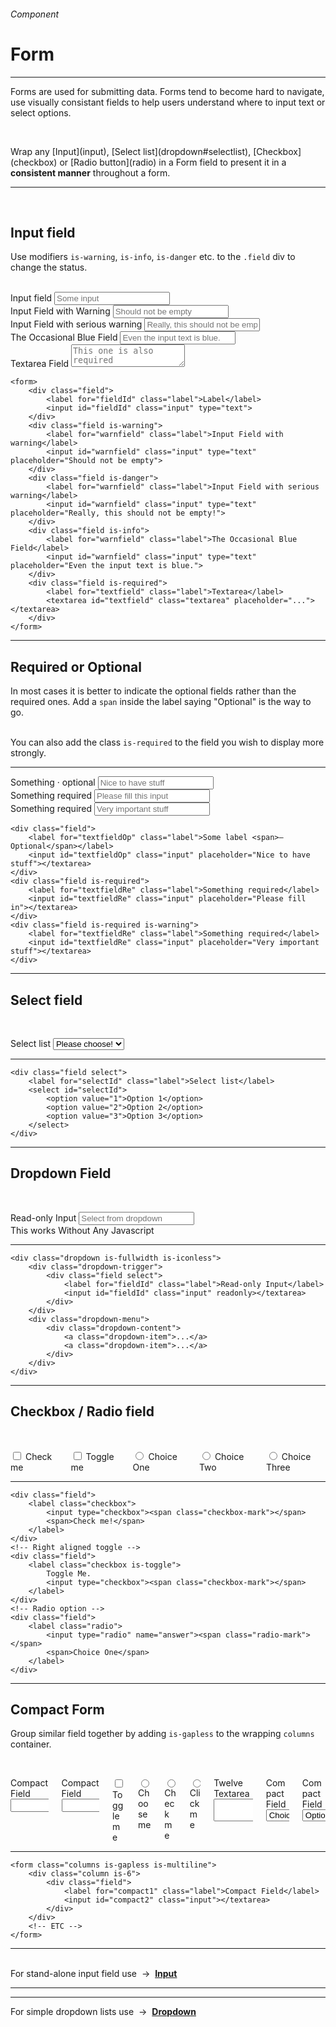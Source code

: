 <h6 class="is-uppercase has-text-grey has-text-weight-medium is-size-6 is-size-7-mobile">Component</h6>
<h1 class="title"><span class="is-size-2-mobile">Form</span></h1>
<hr class="is-visible is-size-3">
<p class="is-size-4 has-text-dark">
    <span class="has-text-weight-semibold">Forms</span> are used for submitting data. Forms tend to become hard to navigate, use visually consistant fields to help users understand where to input text or select options.
</p><br>
<p class="is-size-4 has-text-dark">Wrap any [Input](input), [Select list](dropdown#selectlist), [Checkbox](checkbox) or [Radio button](radio) in a Form field to present it in a <strong>consistent manner</strong> throughout a form.</p>
<hr class="is-visible is-size-3"><br>

<h2 class="title"><span class="is-size-smaller">Input field</span></h2>

Use modifiers `is-warning`, `is-info`, `is-danger` etc. to the `.field` div to change the status.

<br>

<form class="box is-raised is-large is-marginless is-radiusless-b" spellcheck="false" autocomplete="on" action="/action_page.php" method="get">
    <div class="field">
        <label for="email" class="label">Input field</label>
        <input id="email" name="email" class="input" type="text" placeholder="Some input">
    </div>
    <div class="field is-warning">
        <label for="warnfield" class="label">Input Field with Warning</label>
        <input id="warnfield" class="input" type="text" placeholder="Should not be empty">
    </div>
    <div class="field is-danger">
        <label for="dangerfield" class="label">Input Field with serious warning</label>
        <input id="dangerfield" class="input" type="text" placeholder="Really, this should not be empty!">
    </div>
    <div class="field is-info">
        <label for="infofield" class="label">The Occasional Blue Field</label>
        <input id="infofield" class="input" type="text" placeholder="Even the input text is blue.">
    </div>
    <div class="field is-required">
        <label for="textfield" class="label">Textarea Field</label>
        <textarea id="textfield" rows="2" class="textarea" placeholder="This one is also required"></textarea>
    </div>
</form>

    <form>
        <div class="field">
            <label for="fieldId" class="label">Label</label>
            <input id="fieldId" class="input" type="text">
        </div>
        <div class="field is-warning">
            <label for="warnfield" class="label">Input Field with warning</label>
            <input id="warnfield" class="input" type="text" placeholder="Should not be empty">
        </div>
        <div class="field is-danger">
            <label for="warnfield" class="label">Input Field with serious warning</label>
            <input id="warnfield" class="input" type="text" placeholder="Really, this should not be empty!">
        </div>
        <div class="field is-info">
            <label for="warnfield" class="label">The Occasional Blue Field</label>
            <input id="warnfield" class="input" type="text" placeholder="Even the input text is blue.">
        </div>
        <div class="field is-required">
            <label for="textfield" class="label">Textarea</label>
            <textarea id="textfield" class="textarea" placeholder="..."></textarea>
        </div>
    </form>
<hr class="is-visible is-size-1">
<h2 class="title"><span class="is-size-smaller">Required or Optional</span></h2>

In most cases it is better to indicate the optional fields rather than the required ones. Add a `span` inside the label saying "Optional" is the way to go.

<br>You can also add the class `is-required` to the field you wish to display more strongly.

<hr>

<div class="box is-raised is-medium is-marginless is-radiusless-b">
    <form class="columns">
        <div class="column is-4">
            <div class="field">
                <label for="textfieldOp" class="label">Something <span>· optional</span></label>
                <input id="textfieldOp" class="input" placeholder="Nice to have stuff"></textarea>
            </div>
        </div>
        <div class="column is-4">
            <div class="field is-required">
                <label for="textfieldRe" class="label">Something required</label>
                <input id="textfieldRe" class="input" placeholder="Please fill this input"></textarea>
            </div>
        </div>
        <div class="column is-4">
            <div class="field is-required is-warning">
                <label for="textfieldRe" class="label">Something required</label>
                <input id="textfieldRe" class="input" placeholder="Very important stuff"></textarea>
            </div>
        </div>
    </form>
</div>

    <div class="field">
        <label for="textfieldOp" class="label">Some label <span>– Optional</span></label>
        <input id="textfieldOp" class="input" placeholder="Nice to have stuff"></textarea>
    </div>
    <div class="field is-required">
        <label for="textfieldRe" class="label">Something required</label>
        <input id="textfieldRe" class="input" placeholder="Please fill in"></textarea>
    </div>
    <div class="field is-required is-warning">
        <label for="textfieldRe" class="label">Something required</label>
        <input id="textfieldRe" class="input" placeholder="Very important stuff"></textarea>
    </div>
<hr class="is-visible is-size-1">

<h2 class="title"><span class="is-size-smaller">Select field</span></h2>

<br><form class="box is-raised is-radiusless-b is-large is-marginless">
    <div class="field select is-warning">
        <label for="selectId" class="label">Select list</label>
        <select id="selectId">
            <option value="1">Please choose!</option>
            <option value="2">System</option>
            <option value="3">Select</option>
            <option value="4">List</option>
        </select>
    </div>
</form>
<hr class="is-marginless is-visible">

    <div class="field select">
        <label for="selectId" class="label">Select list</label>
        <select id="selectId">
            <option value="1">Option 1</option>
            <option value="2">Option 2</option>
            <option value="3">Option 3</option>
        </select>
    </div>
<hr class="is-visible is-size-1">

<h2 class="title"><span class="is-size-smaller">Dropdown Field</span></h2>

<br><form class="box is-raised is-large is-marginless is-radiusless-b">
    <div class="dropdown is-hoverable is-fullwidth is-iconless">
        <div class="dropdown-trigger">
            <div class="field select">
                <label for="dropFieldIn" class="label">Read-only Input</label>
                <input id="dropFieldIn" class="input" readonly placeholder="Select from dropdown"></textarea>
            </div>
        </div>
        <div class="dropdown-menu">
            <div class="dropdown-content">
                <a class="dropdown-item">This works</a>
                <a class="dropdown-item">Without</a>
                <a class="dropdown-item">Any</a>
                <a class="dropdown-item">Javascript</a>
            </div>
        </div>
    </div>
</form>
<hr class="is-visible is-marginless">

    <div class="dropdown is-fullwidth is-iconless">
        <div class="dropdown-trigger">
            <div class="field select">
                <label for="fieldId" class="label">Read-only Input</label>
                <input id="fieldId" class="input" readonly></textarea>
            </div>
        </div>
        <div class="dropdown-menu">
            <div class="dropdown-content">
                <a class="dropdown-item">...</a>
                <a class="dropdown-item">...</a>
            </div>
        </div>
    </div>
<hr class="is-visible is-size-1">

<h2 class="title"><span class="is-size-smaller">Checkbox / Radio field</span></h2>

<br><form class="box is-raised is-large is-marginless is-radiusless-b">
    <div class="columns is-multiline is-small">
        <div class="column is-6">
            <div class="field">
                <label class="checkbox">
                    <input type="checkbox"><span class="checkbox-mark"></span>
                    <span>Check me</span>
                </label>
            </div>
        </div>
        <div class="column is-6">
            <div class="field">
                <label class="checkbox is-toggle is-right">
                    <input type="checkbox"><span class="checkbox-mark"></span>
                    <span>Toggle me</span>
                </label>
            </div>
        </div>
        <div class="column is-one-third">
            <div class="field">
                <label class="radio">
                    <input type="radio" name="answer"><span class="radio-mark"></span>
                    <span>Choice One</span>
                </label>
            </div>
        </div>
        <div class="column is-one-third">
            <div class="field">
                <label class="radio">
                    <input type="radio" name="answer"><span class="radio-mark"></span>
                    <span>Choice Two</span>
                </label>
            </div>
        </div>
        <div class="column is-one-third">
            <div class="field">
                <label class="radio">
                    <input type="radio" name="answer"><span class="radio-mark"></span>
                    <span>Choice Three</span>
                </label>
            </div>
        </div>
    </div>
</form>
<hr class="is-marginless is-visible">

    <div class="field">
        <label class="checkbox">
            <input type="checkbox"><span class="checkbox-mark"></span>
            <span>Check me!</span>
        </label>
    </div>
    <!-- Right aligned toggle -->
    <div class="field">
        <label class="checkbox is-toggle">
            Toggle Me.
            <input type="checkbox"><span class="checkbox-mark"></span>
        </label>
    </div>
    <!-- Radio option -->
    <div class="field">
        <label class="radio">
            <input type="radio" name="answer"><span class="radio-mark"></span>
            <span>Choice One</span>
        </label>
    </div>
<hr class="is-visible is-size-1">

<h2 class="title"><span class="is-size-smaller">Compact Form</span></h2>

Group similar field together by adding `is-gapless` to the wrapping `columns` container.

<br><form class="box is-raised is-large is-marginless is-radiusless-b">
    <div class="columns is-gapless is-multiline">
        <div class="column is-3">
            <div class="field">
                <label for="compact1" class="label">Compact Field</label>
                <input id="compact2" class="input   "></input>
            </div>
        </div>
        <div class="column is-9">
            <div class="field is-warning is-required">
                <label for="compact1" class="label">Compact Field</label>
                <input id="compact2" class="input"></input>
            </div>
        </div>
        <div class="column is-12">
            <div class="field">
                <label class="checkbox is-toggle is-right">
                    <input type="checkbox"><span class="checkbox-mark"></span>
                    <span>Toggle me</span>
                </label>
            </div>
        </div>
        <div class="column is-4">
            <div class="field">
                <label class="radio">
                    <input type="radio" name="compact-radio"><span class="radio-mark"></span>
                    <span>Choose me</span>
                </label>
            </div>
        </div>
        <div class="column is-4">
            <div class="field">
                <label class="radio">
                    <input type="radio" name="compact-radio"><span class="radio-mark"></span>
                    <span>Check me</span>
                </label>
            </div>
        </div>
        <div class="column is-4">
            <div class="field">
                <label class="radio">
                    <input type="radio" name="compact-radio"><span class="radio-mark"></span>
                    <span>Click me</span>
                </label>
            </div>
        </div>
        <div class="column is-12">
            <div class="field">
                <label for="compact1" class="label">Twelve Textarea</label>
                <textarea id="compact2" class="textarea" rows="2"></textarea>
            </div>
        </div>
        <div class="column is-6">
            <div class="field select">
                <label for="compact1" class="label">Compact Field</label>
                <select id="compact1">
                    <option value="1">Choice 1</option>
                    <option value="2">Choice 2</option>
                    <option value="3">Choice 3</option>
                </select>
            </div>
        </div>
        <div class="column is-6">
            <div class="field select">
                <label for="compact1" class="label">Compact Field</label>
                <select id="compact1">
                    <option value="1">Option A</option>
                    <option value="2">Option B</option>
                    <option value="3">Option C</option>
                </select>
            </div>
        </div>
    </div>
</form>
<hr class="is-marginless is-visible">

    <form class="columns is-gapless is-multiline">
        <div class="column is-6">
            <div class="field">
                <label for="compact1" class="label">Compact Field</label>
                <input id="compact2" class="input"></textarea>
            </div>
        </div>
        <!-- ETC -->
    </form>
<hr>
<br>

<div class="message is-info is-block">
    For stand-alone input field use &nbsp;→&nbsp; <a href="#/input" class="is-underlined"><strong>Input</strong></a>
    <hr class="is-marginless">
    <hr class="is-marginless">
    For simple dropdown lists use &nbsp;→&nbsp; <a href="#/dropdown" class="is-underlined"><strong>Dropdown</strong></a>
</div>